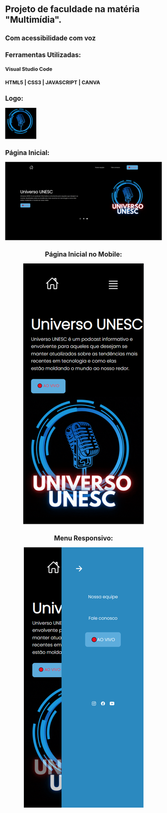 # Projeto de faculdade na matéria "Multimídia".
## Com acessibilidade com voz
## Ferramentas Utilizadas:
### Visual Studio Code
### HTML5 | CSS3 | JAVASCRIPT | CANVA

## Logo:
<img src="https://github.com/Lucas-Woibau/Site-UNIVERSO-UNESC/blob/master/img/logoAnim.gif?raw=true" width=100px>

## Página Inicial:
<img src="https://github.com/Lucas-Woibau/Site-UNIVERSO-UNESC/blob/master/public/Tela%20Inicial%20(PC).png?raw=true">

<div align="center">

  ## Página Inicial no Mobile:
  <img src="https://github.com/Lucas-Woibau/Site-UNIVERSO-UNESC/blob/master/public/Tela%20Inicial%20(Mobile).png?raw=true">

  ## Menu Responsivo:
  <img src="https://github.com/Lucas-Woibau/Site-UNIVERSO-UNESC/blob/master/public/Menu%20responsivo.png?raw=true">
  
</div>
